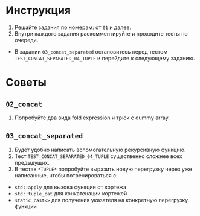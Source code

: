 # Инструкция

1. Решайте задания по номерам: от `01` и далее.
2. Внутри каждого задания раскомментируйте и проходите тесты по очереди.
  * В задании `03_concat_separated` остановитесь перед тестом `TEST_CONCAT_SEPARATED_04_TUPLE` и перейдите к следующему заданию.

# Советы
## `02_concat`
1. Попробуйте два вида fold expression и трюк с dummy array.

## `03_concat_separated`
1. Будет удобно написать вспомогательную рекурсивную функцию.
1. Тест `TEST_CONCAT_SEPARATED_04_TUPLE` существенно сложнее всех предыдущих.
1. В тестах `*TUPLE*` попробуйте выразить новую перегрузку через уже написанные, чтобы потренироваться с:
  * `std::apply` для вызова функции от кортежа
  * `std::tuple_cat` для конкатенации кортежей
  * `static_cast<>` для получения указателя на конкретную перегрузку функции
